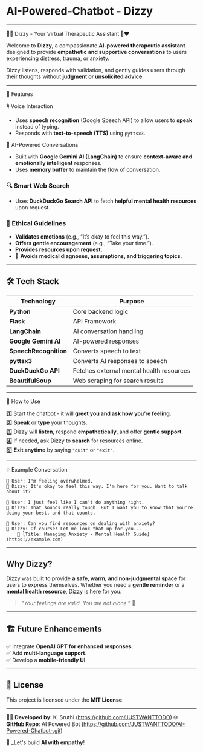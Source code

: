 # AI-Powered-Chatbot - Dizzy

---

🧘‍♀️ Dizzy - Your Virtual Therapeutic Assistant 🤖❤️  

Welcome to **Dizzy**, a compassionate **AI-powered therapeutic assistant** designed to provide **empathetic and supportive conversations** to users experiencing distress, trauma, or anxiety.  

Dizzy listens, responds with validation, and gently guides users through their thoughts without **judgment or unsolicited advice**.  

---

🌟 Features  

🎙️ Voice Interaction  
- Uses **speech recognition** (Google Speech API) to allow users to **speak** instead of typing.  
- Responds with **text-to-speech (TTS)** using `pyttsx3`.  

🧠 AI-Powered Conversations  
- Built with **Google Gemini AI (LangChain)** to ensure **context-aware and emotionally intelligent** responses.  
- Uses **memory buffer** to maintain the flow of conversation.  

### 🔍 Smart Web Search  
- Uses **DuckDuckGo Search API** to fetch **helpful mental health resources** upon request.  

### 📜 Ethical Guidelines  
- **Validates emotions** (e.g., “It’s okay to feel this way.”).  
- **Offers gentle encouragement** (e.g., “Take your time.”).  
- **Provides resources upon request.**  
- 🚫 **Avoids medical diagnoses, assumptions, and triggering topics**.  

---

## 🛠️ Tech Stack  

| Technology  | Purpose  |
|-------------|----------|
| **Python** | Core backend logic  |
| **Flask** | API Framework  |
| **LangChain** | AI conversation handling  |
| **Google Gemini AI** | AI-powered responses  |
| **SpeechRecognition** | Converts speech to text  |
| **pyttsx3** | Converts AI responses to speech  |
| **DuckDuckGo API** | Fetches external mental health resources  |
| **BeautifulSoup** | Web scraping for search results  |

---

🎤 How to Use  

1️⃣ Start the chatbot - it will **greet you and ask how you’re feeling**.  
2️⃣ **Speak** or **type** your thoughts.  
3️⃣ Dizzy will **listen**, respond **empathetically**, and offer **gentle support**.  
4️⃣ If needed, ask Dizzy to **search** for resources online.  
5️⃣ **Exit anytime** by saying `"quit"` or `"exit"`.  

---

💡 Example Conversation  

```
👤 User: I'm feeling overwhelmed.  
🤖 Dizzy: It's okay to feel this way. I'm here for you. Want to talk about it?  

👤 User: I just feel like I can't do anything right.  
🤖 Dizzy: That sounds really tough. But I want you to know that you're doing your best, and that counts.  

👤 User: Can you find resources on dealing with anxiety?  
🤖 Dizzy: Of course! Let me look that up for you...  
    📌 [Title: Managing Anxiety - Mental Health Guide](https://example.com)  
```

---

## Why Dizzy?  
Dizzy was built to provide **a safe, warm, and non-judgmental space** for users to express themselves. Whether you need a **gentle reminder** or a **mental health resource**, Dizzy is here for you.  

> _“Your feelings are valid. You are not alone.”_ 💙  

---

## 🏗️ Future Enhancements  
✅ Integrate **OpenAI GPT for enhanced responses**.  
✅ Add **multi-language support**.  
✅ Develop a **mobile-friendly UI**.  

---

## 📜 License  
This project is licensed under the **MIT License**. 

---

👩‍💻 **Developed by**: K. Sruthi (https://github.com/JUSTWANTTODO)
🌐 **GitHub Repo**: AI Powered Bot (https://github.com/JUSTWANTTODO/AI-Powered-Chatbot-.git)

🚀 _Let's build **AI with empathy**!

